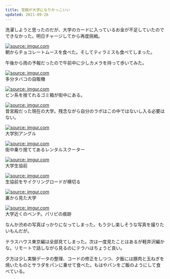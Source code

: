 ```yaml
---
title: 宮殿が大学になりかっこいい
updated: 2021-09-26
---
```


洗濯しようと思ったのだが、大学のカードに入っているお金が不足していたのでできなかった。明日チャージしてから再度挑戦。

<a href="https://imgur.com/Sngsi1T"><img src="https://i.imgur.com/Sngsi1T.jpg" title="source: imgur.com" /></a>  
朝からチョコレートムースを食べた。そしてティラミスも食べてしまった。

午後から雨の予報だったので午前中に少しカメラを持って歩いてみた。

<a href="https://imgur.com/xelKhjI"><img src="https://i.imgur.com/xelKhjI.jpg" title="source: imgur.com" /></a>  
多分タバコの自販機

<a href="https://imgur.com/e5fUKWY"><img src="https://i.imgur.com/e5fUKWY.jpg" title="source: imgur.com" /></a>  
ビン系を捨てれるゴミ箱が街中にある。

<a href="https://imgur.com/Zk8MGOl"><img src="https://i.imgur.com/Zk8MGOl.jpg" title="source: imgur.com" /></a>  
昔宮殿だった現在の大学。残念ながら自分のラボはこの中ではないし入る必要はない。

<a href="https://imgur.com/FGls8vU"><img src="https://i.imgur.com/FGls8vU.jpg" title="source: imgur.com" /></a>  
大学別アングル

<a href="https://imgur.com/5pdHAKE"><img src="https://i.imgur.com/5pdHAKE.jpg" title="source: imgur.com" /></a>  
街中乗り捨ててあるレンタルスクーター

<a href="https://imgur.com/ZzPSNsh"><img src="https://i.imgur.com/ZzPSNsh.jpg" title="source: imgur.com" /></a>  
大学生協前

<a href="https://imgur.com/Zux0LWW"><img src="https://i.imgur.com/Zux0LWW.jpg" title="source: imgur.com" /></a>  
生協前をサイクリングロードが横切る

<a href="https://imgur.com/ZhjFbG9"><img src="https://i.imgur.com/ZhjFbG9.jpg" title="source: imgur.com" /></a>  
裏から見た大学

<a href="https://imgur.com/aovE4ms"><img src="https://i.imgur.com/aovE4ms.jpg" title="source: imgur.com" /></a>  
大学近くのベンチ。パリピの痕跡

なんか渋めの写真ばっかりになってしまった。もう少し楽しそうな写真を撮りたいもんだが。

テラスハウス東京編は全部見てしまった。次は一度見たことはあるが軽井沢編かな。リモートで話しながら見るのにテラハはちょうど良い。

夕方は少し実験データの整理、コードの修正をしつつ、夕飯には豚肉と玉ねぎを焼いたものとサラダをパンに乗せて食べた。もはやパンをご飯のようにして食べている。
